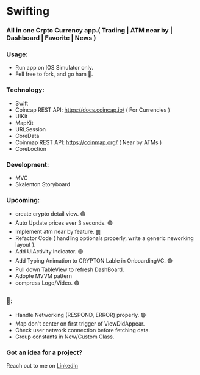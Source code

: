 # Swifting

<!-- # Read me Credit 💪🏾: [Erick Sanchez](https://github.com/mdrame/My-Simple-App) -->
<!-- # Welcome to Crypton!
<img src="/assets/V1.1.png" width="300px" height="600px" align="left">
<img src="/assets/V1.1DarkMode.png" width="300px" height="600px" > -->
### All in one Crpto Currency app.( Trading |  ATM near by | Dashboard | Favorite | News  )

### Usage:
* Run app on IOS Simulator only.
* Fell free to fork, and go ham 😤.

### Technology:
* Swift
* Coincap REST API: https://docs.coincap.io/ ( For Currencies )
* UIKit 
* MapKit
* URLSession
* CoreData
* Coinmap REST API: https://coinmap.org/ ( Near by ATMs )
* CoreLoction

### Development:
* MVC
* Skalenton Storyboard

### Upcoming:
- create crypto detail view. 🟢
- Auto Update prices ever 3 seconds. 🟢
- Implement atm near by feature. ䷫
- Refactor Code ( handling optionals properly, write a generic neworking layout ).
- Add UIActivity Indicator. 🟢
- Add Typing Animation to CRYPTON Lable in OnboardingVC. 🟢
- Pull down TableView to refresh DashBoard.
- Adopte MVVM pattern 
- compress Logo/Video. 🟢


### 🐞:
- Handle Networking (RESPOND, ERROR) properly. 🟢
- Map don't center on first trigger of ViewDidAppear.
- Check user network connection before fetching data.
- Group constants in New/Custom Class.

### Got an idea for a project?
Reach out to me on [LinkedIn](https://www.linkedin.com/in/mohammed-drame-273b17191/) 
